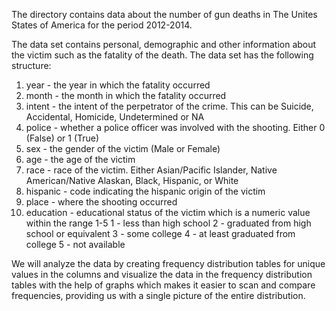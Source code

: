 The directory contains data about the number of gun deaths in The Unites States of America for the period 2012-2014.

The data set contains personal, demographic and other information about the victim such as the fatality of the death. The data set has the following structure:

1. year - the year in which the fatality occurred
2. month - the month in which the fatality occurred
3. intent - the intent of the perpetrator of the crime. This can be Suicide, Accidental, Homicide, Undetermined or NA
4. police - whether a police officer was involved with the shooting. Either 0 (False) or 1 (True)
5. sex - the gender of the victim (Male or Female)
6. age - the age of the victim
7. race - race of the victim. Either Asian/Pacific Islander, Native American/Native Alaskan, Black, Hispanic, or White
8. hispanic - code indicating the hispanic origin of the victim
9. place - where the shooting occurred
10. education - educational status of the victim which is a numeric value within the range 1-5
                1 - less than high school
                2 - graduated from high school or equivalent
                3 - some college
                4 - at least graduated from college
                5 - not available
                
We will analyze the data by creating frequency distribution tables for unique values in the columns and visualize the data in the frequency distribution tables with the help of graphs which makes it easier to scan and compare frequencies, providing us with a single picture of the entire distribution.
